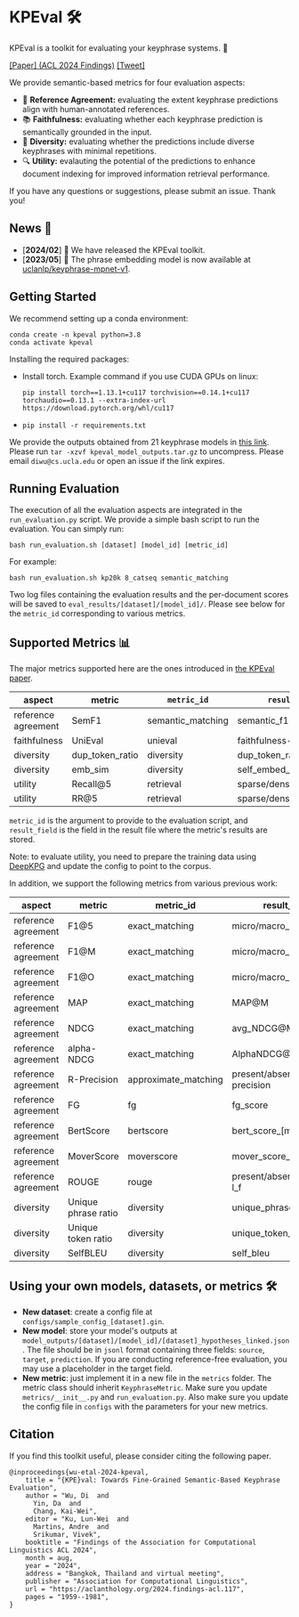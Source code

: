# KPEval 🛠️

KPEval is a toolkit for evaluating your keyphrase systems. 🎯 

[[Paper] (ACL 2024 Findings)](https://aclanthology.org/2024.findings-acl.117.pdf) [[Tweet]](https://x.com/DiWu0162/status/1762610119840505951)

We provide semantic-based metrics for four evaluation aspects:

- 🤝 **Reference Agreement:** evaluating the extent keyphrase predictions align with human-annotated references.
- 📚 **Faithfulness:** evaluating whether each keyphrase prediction is semantically grounded in the input.
- 🌈 **Diversity:** evaluating whether the predictions include diverse keyphrases with minimal repetitions.
- 🔍 **Utility:**  evalauting the potential of the predictions to enhance document indexing for improved information retrieval performance.

If you have any questions or suggestions, please submit an issue. Thank you!

## News 📰
- [**2024/02**] 🚀 We have released the KPEval toolkit.
- [**2023/05**] 🌟 The phrase embedding model is now available at [uclanlp/keyphrase-mpnet-v1](https://huggingface.co/uclanlp/keyphrase-mpnet-v1).

## Getting Started

We recommend setting up a conda environment:
```
conda create -n kpeval python=3.8
conda activate kpeval
```

Installing the required packages:
- Install torch. Example command if you use CUDA GPUs on linux:

      pip install torch==1.13.1+cu117 torchvision==0.14.1+cu117 torchaudio==0.13.1 --extra-index-url https://download.pytorch.org/whl/cu117

- `pip install -r requirements.txt`

We provide the outputs obtained from 21 keyphrase models in [this link](https://drive.google.com/file/d/1DExgIfRlDtrunHiLUy6zci4sMkAje9lZ/view?usp=sharing). Please run `tar -xzvf kpeval_model_outputs.tar.gz` to uncompress. Please email `diwu@cs.ucla.edu` or open an issue if the link expires.

## Running Evaluation

The execution of all the evaluation aspects are integrated in the `run_evaluation.py` script. We provide a simple bash script to run the evaluation. You can simply run:

```
bash run_evaluation.sh [dataset] [model_id] [metric_id]
```

For example:

```
bash run_evaluation.sh kp20k 8_catseq semantic_matching
```

Two log files containing the evaluation results and the per-document scores will be saved to `eval_results/[dataset]/[model_id]/`. Please see below for the `metric_id` corresponding to various metrics.

## Supported Metrics 📊

The major metrics supported here are the ones introduced in [the KPEval paper](https://arxiv.org/abs/2303.15422). 

| aspect             | metric           | `metric_id`          | `result_field`                  |
|--------------------|------------------|--------------------|-------------------------------|
| reference agreement| SemF1            | semantic_matching  | semantic_f1                   |
| faithfulness       | UniEval          | unieval            | faithfulness-summ             |
| diversity          | dup_token_ratio  | diversity          | dup_token_ratio               |
| diversity          | emb_sim          | diversity          | self_embed_similarity_sbert   |
| utility            | Recall@5         | retrieval          | sparse/dense_recall_at_5      |
| utility            | RR@5             | retrieval          | sparse/dense_mrr_at_5         |

`metric_id` is the argument to provide to the evaluation script, and `result_field` is the field in the result file where the metric's results are stored.

Note: to evaluate utility, you need to prepare the training data using [DeepKPG](https://github.com/uclanlp/DeepKPG) and update the config to point to the corpus.

 In addition, we support the following metrics from various previous work:

| aspect             | metric              | metric_id             | result_field                      |
|--------------------|---------------------|-----------------------|-----------------------------------|
| reference agreement| F1@5                | exact_matching        | micro/macro_avg_f1@5              |
| reference agreement| F1@M                | exact_matching        | micro/macro_avg_f1@M              |
| reference agreement| F1@O                | exact_matching        | micro/macro_avg_f1@O              |
| reference agreement| MAP                 | exact_matching        | MAP@M                             |
| reference agreement| NDCG                | exact_matching        | avg_NDCG@M                        |
| reference agreement| alpha-NDCG          | exact_matching        | AlphaNDCG@M                       |
| reference agreement| R-Precision         | approximate_matching  | present/absent/all_r-precision    |
| reference agreement| FG                  | fg                    | fg_score                          |
| reference agreement| BertScore           | bertscore             | bert_score_[model]_all_f1         |
| reference agreement| MoverScore          | moverscore            | mover_score_all                   |
| reference agreement| ROUGE               | rouge                 | present/absent/all_rouge-l_f      |
| diversity          | Unique phrase ratio | diversity             | unique_phrase_ratio               |
| diversity          | Unique token ratio  | diversity             | unique_token_ratio                |
| diversity          | SelfBLEU            | diversity             | self_bleu                         |

## Using your own models, datasets, or metrics 🛠️
- **New dataset**: create a config file at `configs/sample_config_[dataset].gin`.
- **New model**: store your model's outputs at `model_outputs/[dataset]/[model_id]/[dataset]_hypotheses_linked.json`. The file should be in `jsonl` format containing three fields: `source`, `target`, `prediction`. If you are conducting reference-free evaluation, you may use a placeholder in the target field.
- **New metric**: just implement it in a new file in the `metrics` folder. The metric class should inherit `KeyphraseMetric`. Make sure you update `metrics/__init__.py` and `run_evaluation.py`. Also make sure you update the config file in `configs` with the parameters for your new metrics.

## Citation
If you find this toolkit useful, please consider citing the following paper.
```
@inproceedings{wu-etal-2024-kpeval,
    title = "{KPE}val: Towards Fine-Grained Semantic-Based Keyphrase Evaluation",
    author = "Wu, Di  and
      Yin, Da  and
      Chang, Kai-Wei",
    editor = "Ku, Lun-Wei  and
      Martins, Andre  and
      Srikumar, Vivek",
    booktitle = "Findings of the Association for Computational Linguistics ACL 2024",
    month = aug,
    year = "2024",
    address = "Bangkok, Thailand and virtual meeting",
    publisher = "Association for Computational Linguistics",
    url = "https://aclanthology.org/2024.findings-acl.117",
    pages = "1959--1981",
}
```
